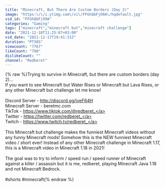 ```yaml
---
title: "Minecraft, But There Are Custom Borders (Day 2)"
image: "https:\/\/i.ytimg.com\/vi\/FFGhQbFjO9A\/hqdefault.jpg"
vid_id: "FFGhQbFjO9A"
categories: "Gaming"
tags: ["minecraft","minecraft but","minecraft challenge"]
date: "2021-12-18T11:25:07+03:00"
vid_date: "2021-12-17T19:41:31Z"
duration: "PT30S"
viewcount: "7767"
likeCount: "790"
dislikeCount: ""
channel: "Redberet"
---
```

{% raw %}Trying to survive in Minecraft, but there are custom borders (day 2)... <br />If you want to see Minecraft but Water Rises or Minecraft but Lava Rises, or any other Minecraft but challenge let me know!<br /><br />Discord Server - <a rel="nofollow" target="blank" href="http://discord.gg/jveF64H">http://discord.gg/jveF64H</a><br />Minecraft Server - beretmc.com<br />TikTok - <a rel="nofollow" target="blank" href="https://www.tiktok.com/@redberet_">https://www.tiktok.com/@redberet_</a><br />Twitter - <a rel="nofollow" target="blank" href="https://twitter.com/redberet_">https://twitter.com/redberet_</a><br />Twitch - <a rel="nofollow" target="blank" href="https://www.twitch.tv/redberet_">https://www.twitch.tv/redberet_</a><br /><br />This Minecraft but challenge makes the funniest Minecraft videos without any funny Minecraft mods! Somehow this is the NEW funniest Minecraft video / short ever! Instead of any other Minecraft challenge in Minecraft 1.17, this is a Minecraft video in Minecraft 1.18 in 2021!<br /><br />The goal was to try to inform / speed run / speed runner of Minecraft against a killer / assassin but it is me, redberet, playing Minecraft Java 1.18 and not Minecraft Bedrock.<br /><br />#shorts #minecraft{% endraw %}
